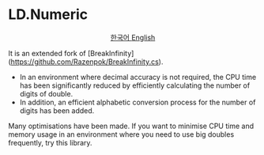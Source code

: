 # LD.Numeric

<p align="center">
<a href="/readme_ko.md">  한국어  </a> 
<a href="/readme_en.md">  English  </a>
</p>

It is an extended fork of [BreakInfinity] (https://github.com/Razenpok/BreakInfinity.cs).

- In an environment where decimal accuracy is not required, the CPU time has been significantly reduced by efficiently calculating the number of digits of double.
- In addition, an efficient alphabetic conversion process for the number of digits has been added.

Many optimisations have been made.
If you want to minimise CPU time and memory usage in an environment where you need to use big doubles frequently, try this library.
